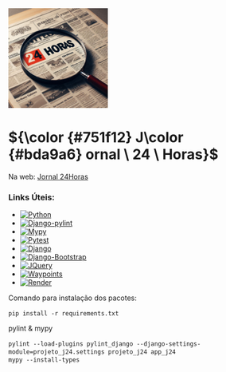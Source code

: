
<img src="https://github.com/AleDevir/jornal24horas/blob/main/staticfiles/img/logo.jpg" width='200' style="border-radius: 100;"/>

# ${\color {#751f12} J\color {#bda9a6} ornal \ 24 \ Horas}$  

Na web: [Jornal 24Horas](https://jornal24horas.onrender.com)

### Links Úteis:
+ [![Python](https://img.shields.io/badge/Python-blue)](https://www.python.org/downloads/)
+ [![Django-pylint](https://img.shields.io/badge/Django-Pylint-yellowgreen)](https://github.com/pylint-dev/pylint-django)
+ [![Mypy](https://img.shields.io/badge/Mypy-darkblue)](https://mypy.readthedocs.io/en/stable/)
+ [![Pytest](https://img.shields.io/badge/Pytest-orange)](https://pypi.org/project/pytest/)
+ [![Django](https://img.shields.io/badge/Django-ligthbluee)](https://docs.djangoproject.com/en/5.1/)
+ [![Django-Bootstrap](https://img.shields.io/badge/Django-Bootstrap-violet)](https://jquery.com/)
+ [![JQuery](https://img.shields.io/badge/JQuery-yellow)](https://www.sqltutorial.org/)
+ [![Waypoints](https://img.shields.io/badge/Waypoints-darkgreen)](http://imakewebthings.com/waypoints/)
+ [![Render](https://img.shields.io/badge/Render-pink)](https://dashboard.render.com/)




Comando para instalação dos pacotes:
```
pip install -r requirements.txt
```

pylint & mypy
```
pylint --load-plugins pylint_django --django-settings-module=projeto_j24.settings projeto_j24 app_j24
mypy --install-types
```
